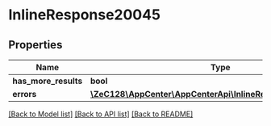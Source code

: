 # InlineResponse20045

## Properties
Name | Type | Description | Notes
------------ | ------------- | ------------- | -------------
**has_more_results** | **bool** |  | [optional] 
**errors** | [**\ZeC128\AppCenter\AppCenterApi\InlineResponse20045Errors[]**](InlineResponse20045Errors.md) |  | [optional] 

[[Back to Model list]](../README.md#documentation-for-models) [[Back to API list]](../README.md#documentation-for-api-endpoints) [[Back to README]](../README.md)


